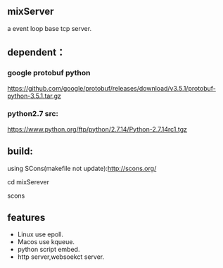 ## mixServer
a event loop base tcp server.
## dependent：
### google protobuf python
  https://github.com/google/protobuf/releases/download/v3.5.1/protobuf-python-3.5.1.tar.gz
### python2.7 src:
  https://www.python.org/ftp/python/2.7.14/Python-2.7.14rc1.tgz
  
## build:
using SCons(makefile not update):http://scons.org/

cd mixSerever

scons

## features
* Linux use epoll.
* Macos use kqueue.
* python script embed.
* http server,websoekct server.



